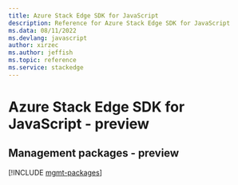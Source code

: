 ```yaml
---
title: Azure Stack Edge SDK for JavaScript
description: Reference for Azure Stack Edge SDK for JavaScript
ms.data: 08/11/2022
ms.devlang: javascript
author: xirzec
ms.author: jeffish
ms.topic: reference
ms.service: stackedge
---
```

# Azure Stack Edge SDK for JavaScript - preview

## Management packages - preview
[!INCLUDE [mgmt-packages](stack-edge-mgmt-index.md)]
